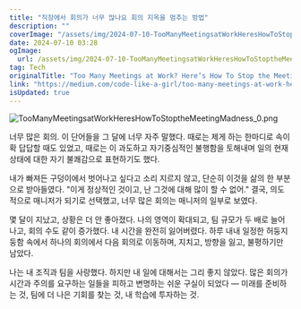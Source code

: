 ```yaml
---
title: "직장에서 회의가 너무 많나요 회의 지옥을 멈추는 방법"
description: ""
coverImage: "/assets/img/2024-07-10-TooManyMeetingsatWorkHeresHowToStoptheMeetingMadness_0.png"
date: 2024-07-10 03:28
ogImage: 
  url: /assets/img/2024-07-10-TooManyMeetingsatWorkHeresHowToStoptheMeetingMadness_0.png
tag: Tech
originalTitle: "Too Many Meetings at Work? Here’s How To Stop the Meeting Madness"
link: "https://medium.com/code-like-a-girl/too-many-meetings-at-work-heres-how-to-stop-the-meeting-madness-47a6fb141c8a"
isUpdated: true
---
```





![TooManyMeetingsatWorkHeresHowToStoptheMeetingMadness_0.png](/assets/img/2024-07-10-TooManyMeetingsatWorkHeresHowToStoptheMeetingMadness_0.png)

너무 많은 회의. 이 단어들을 그 달에 너무 자주 말했다. 때로는 제게 하는 한마디로 속이 확 답답할 때도 있었고, 때로는 이 과도하고 자기중심적인 불행함을 토해내며 일의 현재 상태에 대한 자기 불쾌감으로 표현하기도 했다.

내가 빠져든 구덩이에서 벗어나고 싶다고 소리 지르지 않고, 단순히 이것을 삶의 한 부분으로 받아들였다. "이게 정상적인 것이고, 난 그것에 대해 많이 할 수 없어." 결국, 의도적으로 매니저가 되기로 선택했고, 너무 많은 회의는 매니저의 일부로 보였다.

몇 달이 지났고, 상황은 더 안 좋아졌다. 나의 영역이 확대되고, 팀 규모가 두 배로 늘어나고, 회의 수도 같이 증가했다. 내 시간을 완전히 잃어버렸다. 하루 내내 일정한 허둥지둥함 속에서 하나의 회의에서 다음 회의로 이동하며, 지치고, 방향을 잃고, 불평하기만 남았다.

<div class="content-ad"></div>

나는 내 조직과 팀을 사랑했다. 하지만 내 일에 대해서는 그리 좋지 않았다. 많은 회의가 시간과 주의를 요구하는 일들을 피하고 변명하는 쉬운 구실이 되었다 — 미래를 준비하는 것, 팀에 더 나은 기회를 찾는 것, 내 학습에 투자하는 것.